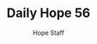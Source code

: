 ---
image: /assets/img/daily-hope-default-artwork.png
title: Daily Hope 56
number: 56
categories:
  - Daily Hope
author: Hope Staff
notes: Daily Hope 56
embed: >-
  <iframe style="border-radius:12px" src="https://open.spotify.com/embed/episode/5TFRc4xlGTrQBJXye7VbdD?utm_source=generator" width="100%" height="152" frameBorder="0" allowfullscreen="" allow="autoplay; clipboard-write; encrypted-media; fullscreen; picture-in-picture" loading="lazy"></iframe>
---